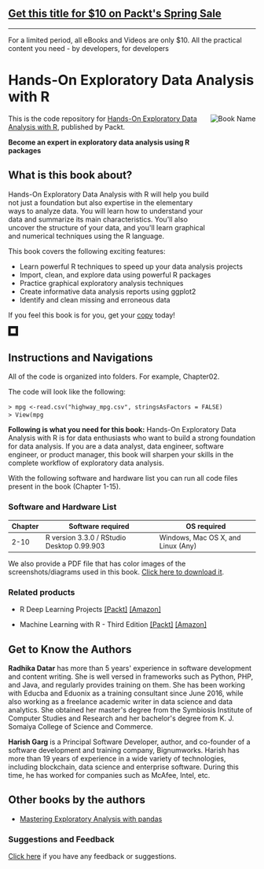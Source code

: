 ## [Get this title for $10 on Packt's Spring Sale](https://www.packt.com/B12341?utm_source=github&utm_medium=packt-github-repo&utm_campaign=spring_10_dollar_2022)
-----
For a limited period, all eBooks and Videos are only $10. All the practical content you need \- by developers, for developers

# Hands-On Exploratory Data Analysis with R

<a href="https://www2.packtpub.com/big-data-and-business-intelligence/hands-exploratory-data-analysis-r?utm_source=github&utm_medium=repository&utm_campaign=9781789804379"><img src="https://packt-type-cloud.s3.amazonaws.com/uploads/sites/3096/2019/05/cover.png" alt="Book Name" height="256px" align="right"></a>

This is the code repository for [Hands-On Exploratory Data Analysis with R](https://www2.packtpub.com/big-data-and-business-intelligence/hands-exploratory-data-analysis-r?utm_source=github&utm_medium=repository&utm_campaign=9781789804379), published by Packt.

**Become an expert in exploratory data analysis using R packages**

## What is this book about?
Hands-On Exploratory Data Analysis with R will help you build not just a foundation but also expertise in the elementary ways to analyze data. You will learn how to understand your data and summarize its main characteristics. You'll also uncover the structure of your data, and you'll learn graphical and numerical techniques using the R language.

This book covers the following exciting features:
* Learn powerful R techniques to speed up your data analysis projects
* Import, clean, and explore data using powerful R packages
* Practice graphical exploratory analysis techniques
* Create informative data analysis reports using ggplot2
* Identify and clean missing and erroneous data

If you feel this book is for you, get your [copy](https://www.amazon.com/dp/178980437X) today!

<a href="https://www.packtpub.com/?utm_source=github&utm_medium=banner&utm_campaign=GitHubBanner"><img src="https://raw.githubusercontent.com/PacktPublishing/GitHub/master/GitHub.png" 
alt="https://www.packtpub.com/" border="5" /></a>


## Instructions and Navigations
All of the code is organized into folders. For example, Chapter02.

The code will look like the following:
```
> mpg <-read.csv("highway_mpg.csv", stringsAsFactors = FALSE)
> View(mpg
```

**Following is what you need for this book:**
Hands-On Exploratory Data Analysis with R is for data enthusiasts who want to build a strong foundation for data analysis. If you are a data analyst, data engineer, software engineer, or product manager, this book will sharpen your skills in the complete workflow of exploratory data analysis.	

With the following software and hardware list you can run all code files present in the book (Chapter 1-15).

### Software and Hardware List

| Chapter  | Software required                   | OS required                        |
| -------- | ------------------------------------| -----------------------------------|
| 2-10        | R version 3.3.0 / RStudio Desktop 0.99.903                    | Windows, Mac OS X, and Linux (Any) |

We also provide a PDF file that has color images of the screenshots/diagrams used in this book. [Click here to download it](https://www.packtpub.com/sites/default/files/downloads/9781789804379_ColorImages.pdf).

### Related products
* R Deep Learning Projects [[Packt]](https://www.packtpub.com/in/big-data-and-business-intelligence/r-deep-learning-projects?utm_source=github&utm_medium=repository&utm_campaign=9781788478403) [[Amazon]](https://www.amazon.com/dp/1788478401)

* Machine Learning with R - Third Edition [[Packt]](https://www.packtpub.com/big-data-and-business-intelligence/machine-learning-r-third-edition?utm_source=github&utm_medium=repository&utm_campaign=9781788295864) [[Amazon]](https://www.amazon.com/dp/1788295862)

## Get to Know the Authors
**Radhika Datar**
has more than 5 years' experience in software development and content writing. She is well versed in frameworks such as Python, PHP, and Java, and regularly provides training on them. She has been working with Educba and Eduonix as a training consultant since June 2016, while also working as a freelance academic writer in data science and data analytics. She obtained her master's degree from the Symbiosis Institute of Computer Studies and Research and her bachelor's degree from K. J. Somaiya College of Science and Commerce.

**Harish Garg**
is a Principal Software Developer, author, and co-founder of a software development and training company, Bignumworks. Harish has more than 19 years of experience in a wide variety of technologies, including blockchain, data science and enterprise software. During this time, he has worked for companies such as McAfee, Intel, etc.

## Other books by the authors
* [Mastering Exploratory Analysis with pandas](https://www2.packtpub.com/big-data-and-business-intelligence/mastering-exploratory-analysis-pandas?utm_source=github&utm_medium=repository&utm_campaign=9781789619638)

### Suggestions and Feedback
[Click here](https://docs.google.com/forms/d/e/1FAIpQLSdy7dATC6QmEL81FIUuymZ0Wy9vH1jHkvpY57OiMeKGqib_Ow/viewform) if you have any feedback or suggestions.
